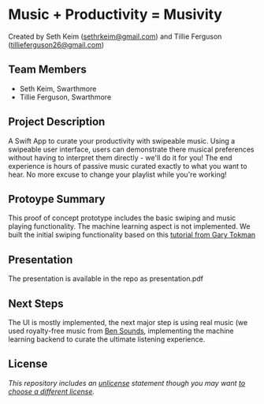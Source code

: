 #  Music + Productivity = Musivity

Created by Seth Keim (sethrkeim@gmail.com) and Tillie Ferguson (tillieferguson26@gmail.com)

## Team Members

- Seth Keim, Swarthmore
- Tillie Ferguson, Swarthmore

## Project Description

A Swift App to curate your productivity with swipeable music. Using a swipeable user interface, users can demonstrate there musical preferences
without having to interpret them directly - we'll do it for you! The end experience is hours of passive music curated exactly
to what you want to hear. No more excuse to change your playlist while you're working! 

## Protoype Summary

This proof of concept prototype includes the basic swiping and music playing functionality. The machine learning aspect is not implemented. We built the initial swiping functionality based on this [tutorial from Gary Tokman](https://www.youtube.com/watch?v=YjQj3KAkkIM&t=967s)

## Presentation

The presentation is available in the repo as presentation.pdf

## Next Steps

The UI is mostly implemented, the next major step is using real music (we used royalty-free music from [Ben Sounds](bensounds.com), 
implementing the machine learning backend to curate the ultimate listening experience.

## License

*This repository includes an [unlicense](http://unlicense.org/) statement though you may want [to choose a different license](https://choosealicense.com/).*

